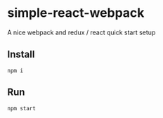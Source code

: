 # simple-react-webpack
A nice webpack and redux / react quick start setup


## Install
`npm i`

## Run
`npm start`
